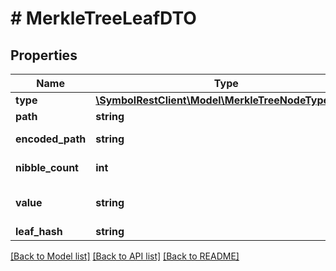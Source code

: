 # # MerkleTreeLeafDTO

## Properties

Name | Type | Description | Notes
------------ | ------------- | ------------- | -------------
**type** | [**\SymbolRestClient\Model\MerkleTreeNodeTypeEnum**](MerkleTreeNodeTypeEnum.md) |  |
**path** | **string** | Leaf path. |
**encoded_path** | **string** | Encoded leaf path. |
**nibble_count** | **int** | Nibble count. |
**value** | **string** | Leaf value (sha256 hash). |
**leaf_hash** | **string** |  |

[[Back to Model list]](../../README.md#models) [[Back to API list]](../../README.md#endpoints) [[Back to README]](../../README.md)
